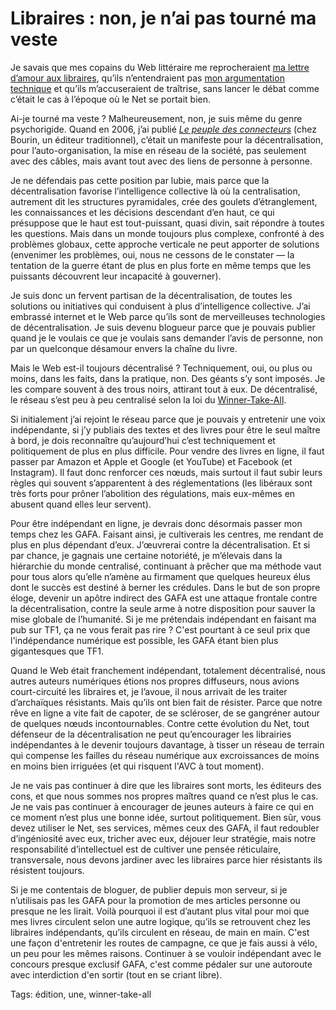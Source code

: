 # Libraires : non, je n’ai pas tourné ma veste

Je savais que mes copains du Web littéraire me reprocheraient [ma lettre d’amour aux libraires](https://tcrouzet.com/2019/09/20/retomber-amoureux-des-librairies-une-necessite/), qu’ils n’entendraient pas [mon argumentation technique](https://tcrouzet.com/2019/10/04/auteurs-pas-de-salut-hors-des-librairies/) et qu’ils m’accuseraient de traîtrise, sans lancer le débat comme c’était le cas à l’époque où le Net se portait bien.<span id="more-52748"></span>

Ai-je tourné ma veste ? Malheureusement, non, je suis même du genre psychorigide. Quand en 2006, j’ai publié [*Le peuple des connecteurs*](https://tcrouzet.com/le-peuple-des-connecteurs/) (chez Bourin, un éditeur traditionnel), c’était un manifeste pour la décentralisation, pour l’auto-organisation, la mise en réseau de la société, pas seulement avec des câbles, mais avant tout avec des liens de personne à personne.

Je ne défendais pas cette position par lubie, mais parce que la décentralisation favorise l’intelligence collective là où la centralisation, autrement dit les structures pyramidales, crée des goulets d’étranglement, les connaissances et les décisions descendant d’en haut, ce qui présuppose que le haut est tout-puissant, quasi divin, sait répondre à toutes les questions. Mais dans un monde toujours plus complexe, confronté à des problèmes globaux, cette approche verticale ne peut apporter de solutions (envenimer les problèmes, oui, nous ne cessons de le constater — la tentation de la guerre étant de plus en plus forte en même temps que les puissants découvrent leur incapacité à gouverner).

Je suis donc un fervent partisan de la décentralisation, de toutes les solutions ou initiatives qui conduisent à plus d’intelligence collective. J’ai embrassé internet et le Web parce qu’ils sont de merveilleuses technologies de décentralisation. Je suis devenu blogueur parce que je pouvais publier quand je le voulais ce que je voulais sans demander l’avis de personne, non par un quelconque désamour envers la chaîne du livre.

Mais le Web est-il toujours décentralisé ? Techniquement, oui, ou plus ou moins, dans les faits, dans la pratique, non. Des géants s’y sont imposés. Je les compare souvent à des trous noirs, attirant tout à eux. De décentralisé, le réseau s’est peu à peu centralisé selon la loi du [Winner-Take-All](https://en.wikipedia.org/wiki/Winner-take-all_(computing)).

Si initialement j’ai rejoint le réseau parce que je pouvais y entretenir une voix indépendante, si j’y publiais des textes et des livres pour être le seul maître à bord, je dois reconnaître qu’aujourd’hui c’est techniquement et politiquement de plus en plus difficile. Pour vendre des livres en ligne, il faut passer par Amazon et Apple et Google (et YouTube) et Facebook (et Instagram). Il faut donc renforcer ces nœuds, mais surtout il faut subir leurs règles qui souvent s’apparentent à des réglementations (les libéraux sont très forts pour prôner l’abolition des régulations, mais eux-mêmes en abusent quand elles leur servent).

Pour être indépendant en ligne, je devrais donc désormais passer mon temps chez les GAFA. Faisant ainsi, je cultiverais les centres, me rendant de plus en plus dépendant d’eux. J’œuvrerai contre la décentralisation. Et si par chance, je gagnais une certaine notoriété, je m’élevais dans la hiérarchie du monde centralisé, continuant à prêcher que ma méthode vaut pour tous alors qu’elle n’amène au firmament que quelques heureux élus dont le succès est destiné à berner les crédules. Dans le but de son propre éloge, devenir un apôtre indirect des GAFA est une attaque frontale contre la décentralisation, contre la seule arme à notre disposition pour sauver la mise globale de l’humanité. Si je me prétendais indépendant en faisant ma pub sur TF1, ça ne vous ferait pas rire ? C'est pourtant à ce seul prix que l'indépendance numérique est possible, les GAFA étant bien plus gigantesques que TF1.

Quand le Web était franchement indépendant, totalement décentralisé, nous autres auteurs numériques étions nos propres diffuseurs, nous avions court-circuité les libraires et, je l’avoue, il nous arrivait de les traiter d’archaïques résistants. Mais qu’ils ont bien fait de résister. Parce que notre rêve en ligne a vite fait de capoter, de se scléroser, de se gangréner autour de quelques nœuds incontournables. Contre cette évolution du Net, tout défenseur de la décentralisation ne peut qu’encourager les librairies indépendantes à le devenir toujours davantage, à tisser un réseau de terrain qui compense les failles du réseau numérique aux excroissances de moins en moins bien irriguées (et qui risquent l'AVC à tout moment).

Je ne vais pas continuer à dire que les libraires sont morts, les éditeurs des cons, et que nous sommes nos propres maîtres quand ce n’est plus le cas. Je ne vais pas continuer à encourager de jeunes auteurs à faire ce qui en ce moment n’est plus une bonne idée, surtout politiquement. Bien sûr, vous devez utiliser le Net, ses services, mêmes ceux des GAFA, il faut redoubler d’ingéniosité avec eux, tricher avec eux, déjouer leur stratégie, mais notre responsabilité d’intellectuel est de cultiver une pensée réticulaire, transversale, nous devons jardiner avec les libraires parce hier résistants ils résistent toujours.

Si je me contentais de bloguer, de publier depuis mon serveur, si je n’utilisais pas les GAFA pour la promotion de mes articles personne ou presque ne les lirait. Voilà pourquoi il est d’autant plus vital pour moi que mes livres circulent selon une autre logique, qu’ils se retrouvent chez les libraires indépendants, qu’ils circulent en réseau, de main en main. C'est une façon d'entretenir les routes de campagne, ce que je fais aussi à vélo, un peu pour les mêmes raisons. Continuer à se vouloir indépendant avec le concours presque exclusif GAFA, c'est comme pédaler sur une autoroute avec interdiction d'en sortir (tout en se criant libre).

Tags: édition, une, winner-take-all